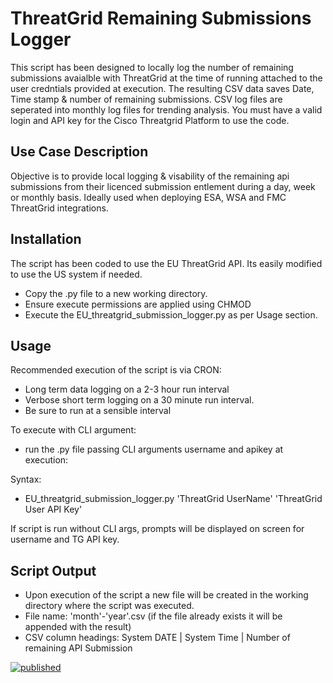 # ThreatGrid Remaining Submissions Logger

This script has been designed to locally log the number of remaining submissions avaialble with ThreatGrid at the time of running attached to the user credntials provided at execution. The resulting CSV data saves Date, Time stamp & number of remaining submissions. CSV log files are seperated into monthly log files for trending analysis.   You must have a valid login and API key for the Cisco Threatgrid Platform to use the code. 


## Use Case Description

Objective is to provide local logging & visability of the remaining api submissions from their licenced submission entlement during a day, week or monthly basis. Ideally used when deploying ESA, WSA and FMC ThreatGrid integrations.

## Installation

The script has been coded to use the EU ThreatGrid API.   Its easily modified to use the US system if needed.
  - Copy the .py file to a new working directory.
  - Ensure execute permissions are applied using CHMOD
  - Execute the EU_threatgrid_submission_logger.py as per Usage section.

## Usage

Recommended execution of the script is via CRON:

   - Long term data logging on a 2-3 hour run interval
   - Verbose short term logging on a 30 minute run interval.
   - Be sure to run at a sensible interval  

To execute with CLI argument:   
  - run the .py file passing CLI arguments username and apikey at execution:  

Syntax: 
  - EU_threatgrid_submission_logger.py 'ThreatGrid UserName' 'ThreatGrid User API Key'

If script is run without CLI args,  prompts will be displayed on screen for username and TG API key.

## Script Output

  - Upon execution of the script a new file will be created in the working directory where the script was executed.
  - File name: 'month'-'year'.csv (if the file already exists it will be appended with the result)
  - CSV column headings: System DATE | System Time | Number of remaining API Submission


[![published](https://static.production.devnetcloud.com/codeexchange/assets/images/devnet-published.svg)](https://developer.cisco.com/codeexchange/github/repo/DT-dev1/TG-EU-SubmissionCountLog)
